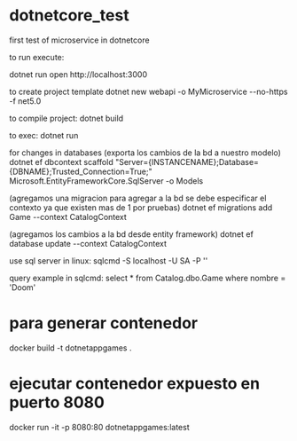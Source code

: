# dotnetcore_test
first test of microservice in dotnetcore

to run execute:

dotnet run
open http://localhost:3000

to create project template
dotnet new webapi -o MyMicroservice --no-https -f net5.0

to compile project:
dotnet build

to exec:
dotnet run

for changes in databases (exporta los cambios de la bd a nuestro modelo)
dotnet ef dbcontext scaffold "Server={INSTANCENAME};Database={DBNAME};Trusted_Connection=True;" Microsoft.EntityFrameworkCore.SqlServer -o Models

(agregamos una migracion para agregar a la bd se debe especificar el contexto ya que existen mas de 1 por pruebas)
dotnet ef migrations add Game --context CatalogContext

(agregamos los cambios a la bd desde entity framework)
dotnet ef database update --context CatalogContext

use sql server in linux:
sqlcmd -S localhost -U SA -P '<password>'

query example in sqlcmd:
select * from Catalog.dbo.Game where nombre = 'Doom'


# para generar contenedor
 docker build -t dotnetappgames .

# ejecutar contenedor expuesto en puerto 8080
docker run -it -p 8080:80 dotnetappgames:latest